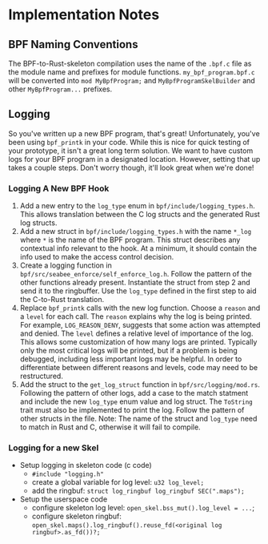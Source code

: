 # Implementation Notes

## BPF Naming Conventions

The BPF-to-Rust-skeleton compilation uses the name of the `.bpf.c` file
    as the module name and prefixes for module functions.
`my_bpf_program.bpf.c` will be converted into `mod MyBpfProgram;`
  and `MyBpfProgramSkelBuilder` and other `MyBpfProgram...` prefixes.

## Logging

So you've written up a new BPF program, that's great!
Unfortunately, you've been using `bpf_printk` in your code.
While this is nice for quick testing of your prototype,
  it isn't a great long term solution.
We want to have custom logs for your BPF program in a designated location.
However, setting that up takes a couple steps.
Don't worry though, it'll look great when we're done!

### Logging A New BPF Hook

1. Add a new entry to the `log_type` enum in `bpf/include/logging_types.h`.
   This allows translation between the C log structs and the generated Rust log structs.
1. Add a new struct in `bpf/include/logging_types.h` with the
     name `*_log` where `*` is the name of the BPF program.
   This struct describes any contextual info relevant to the hook.
   At a minimum, it should contain the info used to make the access control decision.
1. Create a logging function in `bpf/src/seabee_enforce/self_enforce_log.h`.
   Follow the pattern of the other functions already present.
   Instantiate the struct from step 2 and send it to the ringbuffer.
   Use the `log_type` defined in the first step to aid the C-to-Rust translation.
1. Replace `bpf_printk` calls with the new log function.
   Choose a `reason` and a `level` for each call.
   The `reason` explains why the log is being printed.
   For example, `LOG_REASON_DENY`, suggests that some action was attempted and denied.
   The `level` defines a relative level of importance of the log.
   This allows some customization of how many logs are printed.
   Typically only the most critical logs will be printed,
     but if a problem is being debugged, including less important logs may be helpful.
   In order to differentiate between different reasons and levels,
     code may need to be restructured.
1. Add the struct to the `get_log_struct` function in `bpf/src/logging/mod.rs`.
   Following the pattern of other logs,
     add a case to the match statment and include the new `log_type` enum value and log struct.
   The `ToString` trait must also be implemented to print the log.
   Follow the pattern of other structs in the file.
   Note: The name of the struct and `log_type` need to match in Rust and C,
      otherwise it will fail to compile.

### Logging for a new Skel

- Setup logging in skeleton code (c code)
  - `#include "logging.h"`
  - create a global variable for log level: `u32 log_level;`
  - add the ringbuf: `struct log_ringbuf log_ringbuf SEC(".maps");`
- Setup the userspace code
  - configure skeleton log level: `open_skel.bss_mut().log_level = ...`;
  - configure skeleton ringbuf: `open_skel.maps().log_ringbuf().reuse_fd(<original log ringbuf>.as_fd())?;`
